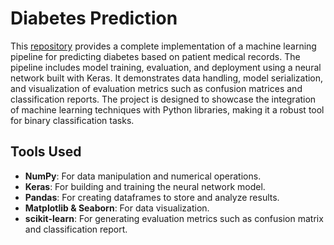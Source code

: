 # Diabetes Prediction

This [repository](https://github.com/nasim-raj-laskar/pyth-30/blob/main/Python%2030/Diabetes-prediction/diabetes_prediction.ipynb) provides a complete implementation of a machine learning pipeline for predicting diabetes based on patient medical records. The pipeline includes model training, evaluation, and deployment using a neural network built with Keras. It demonstrates data handling, model serialization, and visualization of evaluation metrics such as confusion matrices and classification reports. The project is designed to showcase the integration of machine learning techniques with Python libraries, making it a robust tool for binary classification tasks.

## Tools Used
- **NumPy**: For data manipulation and numerical operations.
- **Keras**: For building and training the neural network model.
- **Pandas**: For creating dataframes to store and analyze results.
- **Matplotlib & Seaborn**: For data visualization.
- **scikit-learn**: For generating evaluation metrics such as confusion matrix and classification report.
